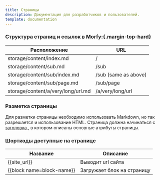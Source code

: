 ```yaml
---
title: Страницы
description: Документация для разработчиков и пользователей.
template: documentation
---
```


### Структура страниц и ссылок в Morfy:{.margin-top-hard}

<table class="table">
    <thead>
        <tr><th>Расположение</th><th>URL</th></tr>
    </thead>
    <tbody>
        <tr><td>storage/content/index.md</td><td>/</td></tr>
        <tr><td>storage/content/sub.md</td><td>/sub</td></tr>
        <tr><td>storage/content/sub/index.md</td><td>/sub (same as above)</td></tr>
        <tr><td>storage/content/sub/page.md</td><td>/sub/page</td></tr>
        <tr><td>storage/content/a/very/long/url.md</td><td>/a/very/long/url</td></tr>
    </tbody>
</table>


### Разметка страницы

Для разметки страницы необходимо использовать Markdown, но так разрешается и использование HTML. Страница должна начинаться с [заголовка ]({site_url}/documentation/content/pages-headers), в котором описаны основные атрибуты страницы.


### Шорткоды доступные на странице

<table class="table">
    <thead>
        <tr><th>Название</th><th>Описание</th></tr>
    </thead>
    <tbody>
        <tr><td>{{site_url}}</td><td>Выводит url сайта</td></tr>
        <tr><td>{{block name=block-name}}</td><td>Загружает блок на страницу</td></tr>
    </tbody>
</table>
